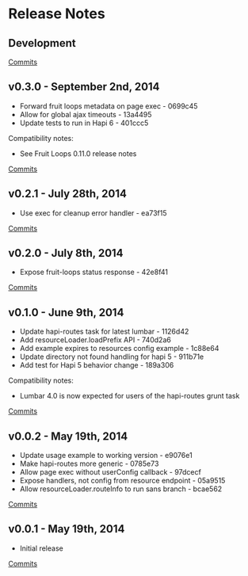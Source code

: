 # Release Notes

## Development

[Commits](https://github.com/walmartlabs/hula-hoop/compare/v0.3.0...master)

## v0.3.0 - September 2nd, 2014
- Forward fruit loops metadata on page exec - 0699c45
- Allow for global ajax timeouts - 13a4495
- Update tests to run in Hapi 6 - 401ccc5

Compatibility notes:
- See Fruit Loops 0.11.0 release notes

[Commits](https://github.com/walmartlabs/hula-hoop/compare/v0.2.1...v0.3.0)

## v0.2.1 - July 28th, 2014
- Use exec for cleanup error handler - ea73f15

[Commits](https://github.com/walmartlabs/hula-hoop/compare/v0.2.0...v0.2.1)

## v0.2.0 - July 8th, 2014
- Expose fruit-loops status response - 42e8f41

[Commits](https://github.com/walmartlabs/hula-hoop/compare/v0.1.0...v0.2.0)

## v0.1.0 - June 9th, 2014
- Update hapi-routes task for latest lumbar - 1126d42
- Add resourceLoader.loadPrefix API - 740d2a6
- Add example expires to resources config example - 1c88e64
- Update directory not found handling for hapi 5 - 911b71e
- Add test for Hapi 5 behavior change - 189a306

Compatibility notes:
- Lumbar 4.0 is now expected for users of the hapi-routes grunt task

[Commits](https://github.com/walmartlabs/hula-hoop/compare/v0.0.2...v0.1.0)

## v0.0.2 - May 19th, 2014
- Update usage example to working version - e9076e1
- Make hapi-routes more generic - 0785e73
- Allow page exec without userConfig callback - 97dcecf
- Expose handlers, not config from resource endpoint - 05a9515
- Allow resourceLoader.routeInfo to run sans branch - bcae562

[Commits](https://github.com/walmartlabs/hula-hoop/compare/v0.0.1...v0.0.2)

## v0.0.1 - May 19th, 2014
- Initial release

[Commits](https://github.com/walmartlabs/hula-hoop/compare/09f802d...v0.0.1)
